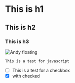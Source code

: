 # This is h1
## This is h2
### This is h3
![Andy floating](https://media.giphy.com/media/WpIjh42KPontoNSF0J/giphy.gif)
```
This is a test for javascript
```
- [ ] This is a test for a checkbox
- [x] with checked
